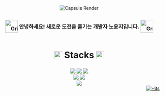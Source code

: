 <div align="center">
    <img src="https://capsule-render.vercel.app/api?type=venom&color=0:87ceeb,100:ffffe0&text=y0unj1NoH's%20Github&fontColor=ffffff&stroke=87ceeb&height=180&fontAlign=50&fontAlignY=40" alt="Capsule Render">
</div>
<div align="center">
    <h3 style="line-height: 50px; white-space: nowrap;">
        <img src="https://raw.githubusercontent.com/Tarikul-Islam-Anik/Animated-Fluent-Emojis/master/Emojis/Animals/Front-Facing%20Baby%20Chick.png" alt="Grinning Cat" width="40" height="40" style="vertical-align: middle;" />
        <span style="display: inline-block; vertical-align: middle; line-height: normal;">
            안녕하세요! 새로운 도전을 즐기는 개발자 노윤지입니다.
        </span>
        <img src="https://raw.githubusercontent.com/Tarikul-Islam-Anik/Animated-Fluent-Emojis/master/Emojis/Animals/Front-Facing%20Baby%20Chick.png" alt="Grinning Cat" width="40" height="40" style="vertical-align: middle;" />
    </h3>
</div>

<div align="center">
    <h1 style="line-height: 50px;">
        <img src="https://raw.githubusercontent.com/Tarikul-Islam-Anik/Animated-Fluent-Emojis/master/Emojis/Objects/Books.png" alt="Books" width="25" height="25" style="vertical-align: middle;" />
        <span style="display: inline-block; vertical-align: middle; line-height: normal;">
            Stacks
        </span>
        <img src="https://raw.githubusercontent.com/Tarikul-Islam-Anik/Animated-Fluent-Emojis/master/Emojis/Objects/Books.png" alt="Books" width="25" height="25" style="vertical-align: middle;" />
    </h1>
</div>
<div align="center">
    <!-- Frontend Technologies -->
    <img src="https://img.shields.io/badge/html5-E34F26?style=for-the-badge&logo=html5&logoColor=white">
    <img src="https://img.shields.io/badge/css-1572B6?style=for-the-badge&logo=css3&logoColor=white">
    <img src="https://img.shields.io/badge/javascript-F7DF1E?style=for-the-badge&logo=javascript&logoColor=black">
    <br>
    <img src="https://img.shields.io/badge/typescript-007ACC.svg?style=for-the-badge&logo=typescript&logoColor=white">
    <img src="https://img.shields.io/badge/react-61DAFB?style=for-the-badge&logo=react&logoColor=black">
    <br>
    <!-- Backend Technologies -->
    <img src="https://img.shields.io/badge/node.js-339933?style=for-the-badge&logo=Node.js&logoColor=white">
</div>
<!-- ![y0unj1NoH's GitHub stats](https://github-readme-stats.vercel.app/api?username=y0unj1NoH&show_icons=true&theme=gruvbox)

<!-- 
[![Top Langs](https://github-readme-stats.vercel.app/api/top-langs/?username=y0unj1NoH&layout=compact)](https://github.com/anuraghazra/github-readme-stats) -->


<div align="right">
    <a href="https://hits.seeyoufarm.com">
        <img src="https://hits.seeyoufarm.com/api/count/incr/badge.svg?url=https%3A%2F%2Fgithub.com%2Fy0unj1NoH%2Fhit-counter&count_bg=%23A3E4FF&title_bg=%23555555&icon=github.svg&icon_color=%23E7E7E7&title=hits&edge_flat=false" alt="Hits">
    </a>
</div>
